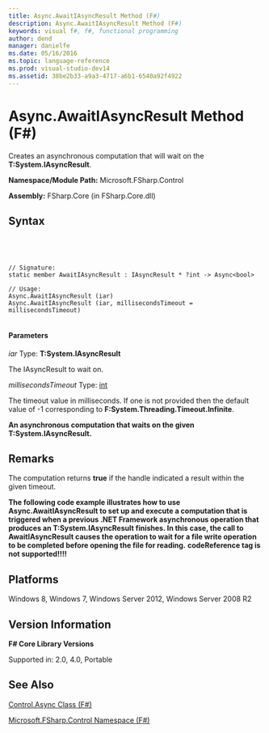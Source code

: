 ```yaml
---
title: Async.AwaitIAsyncResult Method (F#)
description: Async.AwaitIAsyncResult Method (F#)
keywords: visual f#, f#, functional programming
author: dend
manager: danielfe
ms.date: 05/16/2016
ms.topic: language-reference
ms.prod: visual-studio-dev14
ms.assetid: 38be2b33-a9a3-4717-a6b1-6540a92f4922 
---
```


# Async.AwaitIAsyncResult Method (F#)

Creates an asynchronous computation that will wait on the **T:System.IAsyncResult**.

**Namespace/Module Path:** Microsoft.FSharp.Control

**Assembly:** FSharp.Core (in FSharp.Core.dll)


## Syntax



```




// Signature:
static member AwaitIAsyncResult : IAsyncResult * ?int -> Async<bool>

// Usage:
Async.AwaitIAsyncResult (iar)
Async.AwaitIAsyncResult (iar, millisecondsTimeout = millisecondsTimeout)


```





#### Parameters
*iar*
Type: **T:System.IAsyncResult**


The IAsyncResult to wait on.


*millisecondsTimeout*
Type: [int](http://msdn.microsoft.com/en-us/library/025d5455-3622-4ea5-9573-3ecbd4ee1375)


The timeout value in milliseconds. If one is not provided then the default value of -1 corresponding to **F:System.Threading.Timeout.Infinite**.



**An asynchronous computation that waits on the given T:System.IAsyncResult.**
## Remarks
The computation returns **true** if the handle indicated a result within the given timeout.

**The following code example illustrates how to use Async.AwaitIAsyncResult to set up and execute a computation that is triggered when a previous .NET Framework asynchronous operation that produces an T:System.IAsyncResult finishes. In this case, the call to AwaitIAsyncResult causes the operation to wait for a file write operation to be completed before opening the file for reading.**
<b>codeReference tag is not supported!!!!</b>
## Platforms
Windows 8, Windows 7, Windows Server 2012, Windows Server 2008 R2


## Version Information
**F# Core Library Versions**

Supported in: 2.0, 4.0, Portable




## See Also
[Control.Async Class &#40;F&#35;&#41;](Control.Async-Class-%5BFSharp%5D.md)

[Microsoft.FSharp.Control Namespace &#40;F&#35;&#41;](Microsoft.FSharp.Control-Namespace-%5BFSharp%5D.md)

